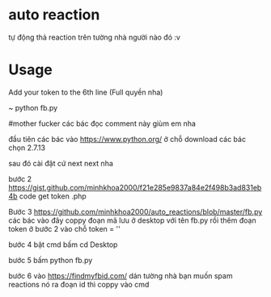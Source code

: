 # auto reaction
tự động thả reaction trên tường nhà người nào đó :v

# Usage
Add your token to the 6th line (Full quyền nha)

~ python fb.py

#mother fucker
các bác đọc comment này giùm em nha 

đầu tiên các bác vào https://www.python.org/ ở chỗ download các bác chọn 2.7.13

sau đó cài đặt cứ next next nha

bước 2 https://gist.github.com/minhkhoa2000/f21e285e9837a84e2f498b3ad831eb4b code get token .php 

Bước 3 https://github.com/minhkhoa2000/auto_reactions/blob/master/fb.py các bác vào đây coppy đoạn mã lưu ở desktop với tên fb.py rồi thêm đoạn token ở bước 2 vào chỗ token = '' 

bước 4 bật cmd bấm cd Desktop

bước 5 bấm python fb.py 

bước 6 vào https://findmyfbid.com/ dán tường nhà bạn muốn spam reactions nó ra đoạn id thì coppy vào cmd

